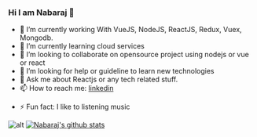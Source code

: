 ### Hi I am Nabaraj 👋


- 🔭 I’m currently working With VueJS, NodeJS, ReactJS, Redux, Vuex, Mongodb.
- 🌱 I’m currently learning cloud services
- 👯 I’m looking to collaborate on opensource project using nodejs or vue or react
- 🤔 I’m looking for help or guideline to learn new technologies
- 💬 Ask me about Reactjs or any tech related stuff.
- 📫 How to reach me: [linkedin](https://www.linkedin.com/in/nabarajsaha/)
<!-- 😄 Pronouns: -->
- ⚡ Fun fact: I like to listening music

![alt](https://github-readme-stats.vercel.app/api?username=nabaraj&&show_icons=true&title_color=000000&icon_color=bb2acf&text_color=000000&bg_color=dddddd)
[![Nabaraj's github stats](https://github-readme-stats.vercel.app/api?username=nabaraj)](https://github.com/anuraghazra/github-readme-stats)
